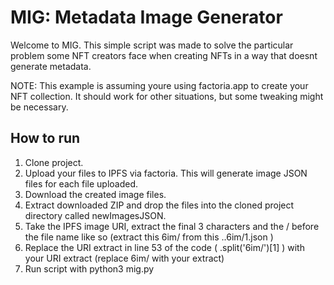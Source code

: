 # MIG: Metadata Image Generator

Welcome to MIG. This simple script was made to solve the particular problem some NFT creators face when creating NFTs in a way that doesnt generate metadata.

NOTE: This example is assuming youre using factoria.app to create your NFT collection. It should work for other situations, but some tweaking might be necessary.


## How to run
1. Clone project.
2. Upload your files to IPFS via factoria. This will generate image JSON files for each file uploaded.
3. Download the created image files.
4. Extract downloaded ZIP and drop the files into the cloned project directory called newImagesJSON.
5. Take the IPFS image URI, extract the final 3 characters and the / before the file name like so (extract this 6im/ from this ..6im/1.json )
6. Replace the URI extract in line 53 of the code ( .split('6im/')[1] ) with your URI extract (replace 6im/ with your extract)
5. Run script with python3 mig.py
